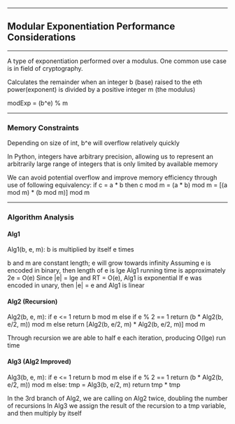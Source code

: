 -----
## Modular Exponentiation Performance Considerations
-----

A type of exponentiation performed over a modulus. One common use case is in field of cryptography.

Calculates the remainder when an integer b (base) raised to the eth power(exponent) is divided by a positive integer m (the modulus)

modExp = (b^e) % m

-----

### Memory Constraints
Depending on size of int, b^e will overflow relatively quickly

In Python, integers have arbitrary precision, allowing us to represent an arbitrarily large range of integers that is only limited by available memory

We can avoid potential overflow and improve memory efficiency through use of following equivalency:
if c = a * b
then c mod m = (a * b) mod m = [(a mod m) * (b mod m)] mod m

-----

### Algorithm Analysis

#### Alg1
Alg1(b, e, m):
  b is multiplied by itself e times

b and m are constant length; e will grow towards infinity
Assuming e is encoded in binary, then length of e is lge
Alg1 running time is approximately 2e = O(e)
Since |e| = lge and RT = O(e), Alg1 is exponential
If e was encoded in unary, then |e| = e and Alg1 is linear

#### Alg2 (Recursion)
Alg2(b, e, m):
  if e <= 1 return b mod m
  else if e % 2 == 1 return (b * Alg2(b, e/2, m)) mod m
  else return [Alg2(b, e/2, m) *  Alg2(b, e/2, m)] mod m
  
Through recursion we are able to half e each iteration, producing O(lge) run time

#### Alg3 (Alg2 Improved)
Alg3(b, e, m):
  if e <= 1 return b mod m
  else if e % 2 == 1 return (b * Alg2(b, e/2, m)) mod m
  else:
    tmp = Alg3(b, e/2, m)
    return tmp * tmp
    
In the 3rd branch of Alg2, we are calling on Alg2 twice, doubling the number of recursions
In Alg3 we assign the result of the recursion to a tmp variable, and then multiply by itself





